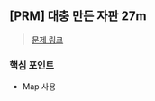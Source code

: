 ## [PRM] 대충 만든 자판 27m
>[문제 링크](https://school.programmers.co.kr/learn/courses/30/lessons/160586)

### 핵심 포인트
- Map 사용
